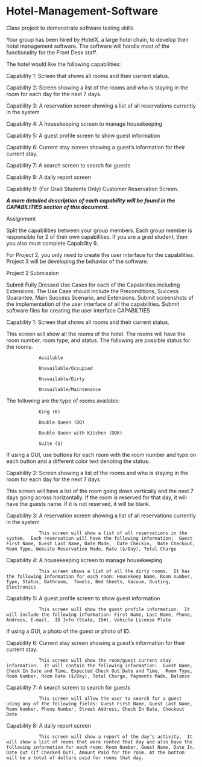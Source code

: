 # Hotel-Management-Software
Class project to demonstrate software testing skills


Your group has been hired by HotelX, a large hotel chain, to develop their hotel management software.  The software will handle most of the functionality for the Front Desk staff. 

The hotel would like the following capabilities:

Capability 1: Screen that shows all rooms and their current status.

Capability 2: Screen showing a list of the rooms and who is staying in the room for each day for the next 7 days. 

Capability 3: A reservation screen showing a list of all reservations currently in the system

Capability 4: A housekeeping screen to manage housekeeping

Capability 5: A guest profile screen to show guest information

Capability 6: Current stay screen showing a guest’s information for their current stay.

Capability 7: A search screen to search for guests

Capability 8: A daily report screen

Capability 9: (For Grad Students Only)  Customer Reservation Screen. 

***A more detailed description of each capability will be found in the CAPABILITIES section of this document.***

Assignment

Split the capabilities between your group members. Each group member is responsible for 2 of their own capabilities.  If you are a grad student, then you also must complete Capability 9. 

For Project 2, you only need to create the user interface for the capabilities.  Project 3 will be developing the behavior of the software.

 

Project 2 Submission

Submit Fully Dressed Use Cases for each of the Capabilities including Extensions. The Use Case should include the Preconditions, Success Guarantee, Main Success Scenario, and Extensions.
Submit screenshots of the implementation of the user interface of all the capabilities.
Submit software files for creating the user interface
CAPABILTIES

 

Capability 1: Screen that shows all rooms and their current status.

This screen will show all the rooms of the hotel.  The rooms will have the room number, room type, and status.  The following are possible status for the rooms.

                Available

                Unavailable/Occupied

                Unavailable/Dirty

                Unavailable/Maintenance

The following are the type of rooms available:

                King (K)

                Double Queen (DQ)

                Double Queen with Kitchen (DQK)

                Suite (S)

               

If using a GUI, use buttons for each room with the room number and type on each button and a different color text denoting the status.

Capability 2: Screen showing a list of the rooms and who is staying in the room for each day for the next 7 days

This screen will have a list of the room going down vertically and the next 7 days going across horizontally.  If the room is reserved for that day, it will have the guests name.  If it is not reserved, it will be blank.

Capability 3: A reservation screen showing a list of all reservations currently in the system

                This screen will show a list of all reservations in the system.  Each reservation will have the following information:  Guest First Name, Guest Last Name, Date Made,  Date Checkin,  Date Checkout,  Room Type, Website Reservation Made, Rate ($/Day), Total Charge

 

Capability 4: A housekeeping screen to manage housekeeping

                This screen shows a list of all the dirty rooms.  It has the following information for each room: Housekeep Name, Room number, Type, Status, Bathroom,  Towels, Bed Sheets, Vacuum, Dusting, Electronics

 

Capability 5: A guest profile screen to show guest information

                This screen will show the guest profile information.  It will include the following information: First Name, Last Name, Phone, Address, E-mail,  ID Info (State, ID#), Vehicle License Plate

If using a GUI, a photo of the guest or photo of ID.

Capability 6: Current stay screen showing a guest’s information for their current stay.

                This screen will show the room/guest current stay information.  It will contain the following information:  Guest Name, Check In Date and Time, Expected Check Out Date and Time,  Room Type, Room Number, Room Rate ($/Day), Total Charge, Payments Made, Balance

 

Capability 7: A search screen to search for guests

                This screen will allow the user to search for a guest using any of the following fields: Guest First Name, Guest Last Name, Room Number, Phone Number, Street Address, Check In Date, Checkout Date

 

Capability 8: A daily report screen

                This screen will show a report of the day’s activity.  It will show a list of rooms that were rented that day and also have the following information for each room: Room Number, Guest Name, Date In, Date Out (If Checked Out), Amount Paid for the room. At the bottom will be a total of dollars paid for rooms that day.
